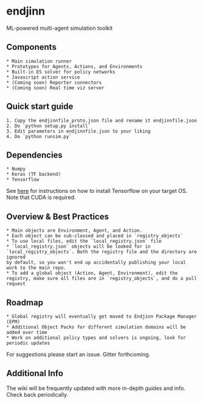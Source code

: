 # endjinn
ML-powered multi-agent simulation toolkit

## Components

    * Main simulation runner
    * Prototypes for Agents, Actions, and Environments
    * Built-in ES solver for policy networks
    * Javascript action service
    * (Coming soon) Reporter connectors
    * (Coming soon) Real time viz server

## Quick start guide

    1. Copy the endjinnfile_proto.json file and rename it endjinnfile.json
    2. Do `python setup.py install`
    3. Edit parameters in endjinnfile.json to your liking
    4. Do `python runsim.py`

## Dependencies

    * Numpy
    * Keras (TF backend)
    * Tensorflow

See [here](https://www.tensorflow.org/install/) for instructions on how to install Tensorflow on your target OS. Note that CUDA is required.

## Overview & Best Practices

    * Main objects are Environment, Agent, and Action.
    * Each object can be sub-classed and placed in `registry_objects`
    * To use local files, edit the `local_registry.json` file
    * `local_registry.json` objects will be looked for in `local_registry_objects`. Both the registry file and the directory are ignored
    by default, so you won't end up accidentally publishing your local work to the main repo.
    * To add a global object (Action, Agent, Environment), edit the registry, make sure all files are in `registry_objects`, and do a pull request

## Roadmap

    * Global registry will eventually get moved to Endjinn Package Manager (EPM)
    * Additional Object Packs for different simulation domains will be added over time
    * Work on additional policy types and solvers is ongoing, look for periodic updates

For suggestions please start an issue. Gitter forthcoming.

## Additional Info

The wiki will be frequently updated with more in-depth guides and info. Check back periodically.
